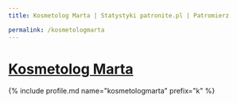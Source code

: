 ```yaml
---
title: Kosmetolog Marta | Statystyki patronite.pl | Patromierz

permalink: /kosmetologmarta
---
```


# [Kosmetolog Marta](https://patronite.pl/kosmetologmarta)

{% include profile.md name="kosmetologmarta" prefix="k" %}
